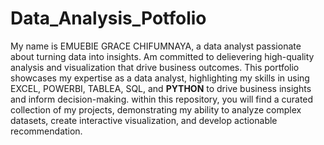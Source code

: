 # Data_Analysis_Potfolio
My name is EMUEBIE GRACE CHIFUMNAYA, a data analyst passionate about turning data into insights. Am committed to delievering high-quality analysis and visualization that drive business outcomes.
This portfolio showcases my expertise as a data analyst, highlighting my skills in using EXCEL, POWERBI, TABLEA, SQL, and <b>PYTHON</b> to drive business insights and inform decision-making. within this repository, you will find a curated collection of my projects, demonstrating my ability to analyze complex datasets, create interactive visualization, and develop actionable recommendation.
